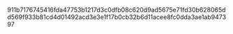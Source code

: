 911b7176745416fda47753b1217d3c0dfb08c620d9ad5675e71fd30b628065dd569f933b81cd4d01492acd3e3e1f17b0cb32b6d11acee8fc0dda3ae1ab947397
